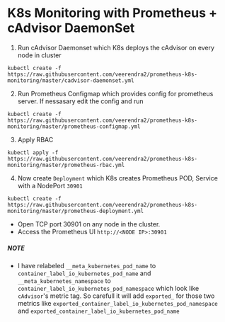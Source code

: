 # K8s Monitoring with Prometheus + cAdvisor DaemonSet
1. Run cAdvisor Daemonset which K8s deploys the cAdvisor on every node in cluster
```
kubectl create -f https://raw.githubusercontent.com/veerendra2/prometheus-k8s-monitoring/master/cadvisor-daemonset.yml
```
2. Run Prometheus Configmap which provides config for prometheus server. If nessasary edit the config and run
```
kubectl create -f https://raw.githubusercontent.com/veerendra2/prometheus-k8s-monitoring/master/prometheus-configmap.yml
```
3. Apply RBAC
```
kubectl apply -f https://raw.githubusercontent.com/veerendra2/prometheus-k8s-monitoring/master/prometheus-rbac.yml
```
4. Now create `Deployment` which K8s creates Prometheus POD, Service with a NodePort `30901`
```
kubectl create -f https://raw.githubusercontent.com/veerendra2/prometheus-k8s-monitoring/master/prometheus-deployment.yml
```
* Open TCP port 30901 on any node in the cluster.
* Access the Prometheus UI `http://<NODE IP>:30901`
##### NOTE
* I have relabeled `__meta_kubernetes_pod_name` to `container_label_io_kubernetes_pod_name` and `__meta_kubernetes_namespace` to `container_label_io_kubernetes_pod_namespace` which look like `cAdvisor`'s metric tag. So carefull it will add `exported_` for those two metrics like `exported_container_label_io_kubernetes_pod_namespace` and `exported_container_label_io_kubernetes_pod_name`
